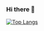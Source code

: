 ### Hi there 👋
[![Top Langs](https://github-readme-stats.vercel.app/api/top-langs/?username=watanabexia&layout=compact)](https://github.com/anuraghazra/github-readme-stats)
<!--
**watanabexia/watanabexia** is a ✨ _special_ ✨ repository because its `README.md` (this file) appears on your GitHub profile.

Here are some ideas to get you started:

- 🔭 I’m currently working on ...
- 🌱 I’m currently learning ...
- 👯 I’m looking to collaborate on ...
- 🤔 I’m looking for help with ...
- 💬 Ask me about ...
- 📫 How to reach me: ...
- 😄 Pronouns: ...
- ⚡ Fun fact: ...
-->
